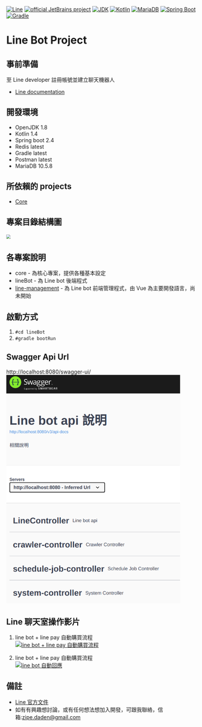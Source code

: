 [![Line](https://aleen42.github.io/badges/src/line.svg)](https://developers.line.biz/zh-hant/)
[![official JetBrains project](https://jb.gg/badges/official.svg)](https://confluence.jetbrains.com/display/ALL/JetBrains+on+GitHub)
[![JDK](http://img.shields.io/badge/JDK-v8.0-yellow.svg)](http://www.oracle.com/technetwork/java/javase/downloads/index.html)
[![Kotlin](https://img.shields.io/badge/kotlin-1.4.0-blue.svg?logo=kotlin)](http://kotlinlang.org)
[![MariaDB](https://img.shields.io/badge/MariaDB-10.5.8-blue.svg?logo=mariadb)](https://mariadb.org/)
[![Spring Boot](https://img.shields.io/badge/springboot-v2.4.2-green.svg?logo=spring)](https://spring.io/projects/spring-framework)
[![Gradle](https://img.shields.io/badge/gradle-6.5.1-green.svg?logo=gradle)](https://spring.io/projects/spring-framework)

Line Bot Project
======================
## 事前準備
至 Line developer 註冊帳號並建立聊天機器人
* [Line documentation](https://developers.line.biz/zh-hant/docs/messaging-api/building-bot/ "Line 官方文件")

## 開發環境
* OpenJDK 1.8
* Kotlin 1.4
* Spring boot 2.4
* Redis latest
* Gradle latest
* Postman latest
* MariaDB 10.5.8

## 所依賴的 projects
* [Core](https://github.com/a09090443/core "核心專案")

## 專案目錄結構圖
<img src="./images/projects.png" style="zoom:70%" />

## 各專案說明
* core - 為核心專案，提供各種基本設定
* lineBot - 為 Line bot 後端程式
* [line-management](https://github.com/a09090443/line-management.git "Line bot 前端管理程式") - 為 Line bot 前端管理程式，由 Vue 為主要開發語言，尚未開始

## 啟動方式
1. `#cd lineBot`
2. `#gradle bootRun`

## Swagger Api Url
http://localhost:8080/swagger-ui/
<img src="./images/swagger.png" style="zoom:70%" />

## Line 聊天室操作影片
1. line bot + line pay 自動購買流程</br>
   [![line bot + line pay 自動購買流程](https://res.cloudinary.com/marcomontalbano/image/upload/v1613891666/video_to_markdown/images/youtube--c6dJqFawIVs-c05b58ac6eb4c4700831b2b3070cd403.jpg)](https://www.youtube.com/watch?v=c6dJqFawIVs&ab_channel=%E8%94%A1%E4%BF%8A%E5%82%91 "line bot + line pay 自動購買流程")

2. line bot + line pay 自動購買流程</br>
   [![line bot 自動回應](https://res.cloudinary.com/marcomontalbano/image/upload/v1613891737/video_to_markdown/images/youtube--G0r3YF8Dp98-c05b58ac6eb4c4700831b2b3070cd403.jpg)](https://www.youtube.com/watch?v=G0r3YF8Dp98&ab_channel=%E8%94%A1%E4%BF%8A%E5%82%91 "line bot 自動回應")

## 備註
* [Line 官方文件](https://developers.line.biz/zh-hant/docs/messaging-api/)
* 如有有興趣想討論，或有任何想法想加入開發，可跟我聯絡，信箱:zipe.daden@gmail.com
